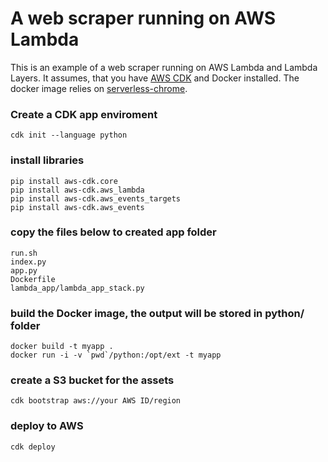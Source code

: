 # A web scraper running on AWS Lambda
This is an example of a web scraper running on AWS Lambda and Lambda Layers. It assumes, that you have [AWS CDK][cdk] and Docker installed. The docker image relies on [serverless-chrome][chromium].

### Create a CDK app enviroment

	cdk init --language python

### install libraries

	pip install aws-cdk.core
	pip install aws-cdk.aws_lambda
	pip install aws-cdk.aws_events_targets
	pip install aws-cdk.aws_events

### copy the files below to created app folder

	run.sh
	index.py
	app.py
	Dockerfile
	lambda_app/lambda_app_stack.py


### build the Docker image, the output will be stored in python/ folder

	docker build -t myapp .
	docker run -i -v `pwd`/python:/opt/ext -t myapp

### create a S3 bucket for the assets

	cdk bootstrap aws://your AWS ID/region

### deploy to AWS

	cdk deploy



[cdk]: https://aws.amazon.com/cdk/
[chromium]: https://github.com/adieuadieu/serverless-chrome/
